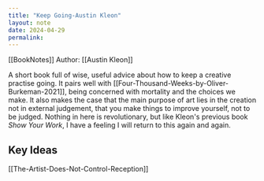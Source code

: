 ```yaml
---
title: "Keep Going-Austin Kleon"
layout: note
date: 2024-04-29
permalink:
---
```


[[BookNotes]] Author: [[Austin Kleon]]

A short book full of wise, useful advice about how to keep a creative practise going. It pairs well with [[Four-Thousand-Weeks-by-Oliver-Burkeman-2021]], being concerned with mortality and the choices we make. It also makes the case that the main purpose of art lies in the creation not in external judgement, that you make things to improve yourself, not to be judged. Nothing in here is revolutionary, but like Kleon's previous book *Show Your Work*, I have a feeling I will return to this again and again.

## Key Ideas

[[The-Artist-Does-Not-Control-Reception]]
